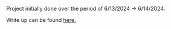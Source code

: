 Project initially done over the period of 6/13/2024 -> 6/14/2024.

Write up can be found [here.](https://dleiferives.github.io/projects/integer_sequences/)
